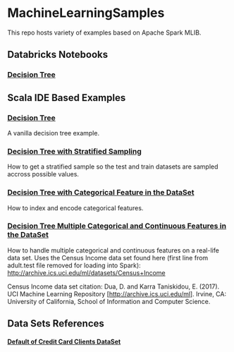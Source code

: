 # MachineLearningSamples

This repo hosts variety of examples based on Apache Spark MLIB.

## Databricks Notebooks

### [Decision Tree](https://github.com/aosama/MachineLearningSamples/blob/master/databricks/DecisionTreeShapeExample.scala)

## Scala IDE Based Examples

### [Decision Tree](https://github.com/aosama/MachineLearningSamples/blob/master/src/main/scala/org/ibrahim/ezmachinelearning/DTShapeTypeExample.scala)
A vanilla decision tree example.

### [Decision Tree with Stratified Sampling](https://github.com/aosama/MachineLearningSamples/blob/master/src/main/scala/org/ibrahim/ezmachinelearning/DTShapeTypeStratifiedExamples.scala)
How to get a stratified sample so the test and train datasets are sampled accross possible values.

### [Decision Tree with Categorical Feature in the DataSet](https://github.com/aosama/MachineLearningSamples/blob/master/src/main/scala/org/ibrahim/ezmachinelearning/DTShapeTypeWithCategoricalFeaturesExample.scala)
How to index and encode categorical features.

### [Decision Tree Multiple Categorical and Continuous Features in the DataSet](https://github.com/aosama/MachineLearningSamples/blob/master/src/main/scala/org/ibrahim/ezmachinelearning/DTCensusIncomeExample.scala.scala)
How to handle multiple categorical and continuous features on a real-life data set.
Uses the Census Income data set found here (first line from adult.test file removed for loading into Spark): http://archive.ics.uci.edu/ml/datasets/Census+Income

Census Income data set citation:
Dua, D. and Karra Taniskidou, E. (2017). UCI Machine Learning Repository [http://archive.ics.uci.edu/ml]. Irvine, CA: University of California, School of Information and Computer Science.


## Data Sets References

#### [Default of Credit Card Clients DataSet](https://archive.ics.uci.edu/ml/datasets/default+of+credit+card+clients)